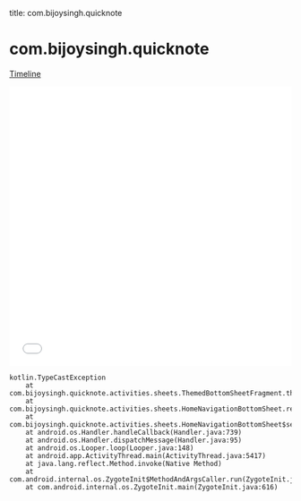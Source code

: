 title: com.bijoysingh.quicknote

# com.bijoysingh.quicknote

[Timeline](./vis-timeline.html)

<iframe src="./vis-timeline.html" width="100%" height="500px" style="border:none;"></iframe>

```
kotlin.TypeCastException
	at com.bijoysingh.quicknote.activities.sheets.ThemedBottomSheetFragment.themedActivity(ThemedBottomSheetFragment.kt:31)
	at com.bijoysingh.quicknote.activities.sheets.HomeNavigationBottomSheet.resetOptions(HomeNavigationBottomSheet.kt:98)
	at com.bijoysingh.quicknote.activities.sheets.HomeNavigationBottomSheet$setupViewWithDialog$1.run(HomeNavigationBottomSheet.kt:25)
	at android.os.Handler.handleCallback(Handler.java:739)
	at android.os.Handler.dispatchMessage(Handler.java:95)
	at android.os.Looper.loop(Looper.java:148)
	at android.app.ActivityThread.main(ActivityThread.java:5417)
	at java.lang.reflect.Method.invoke(Native Method)
	at com.android.internal.os.ZygoteInit$MethodAndArgsCaller.run(ZygoteInit.java:726)
	at com.android.internal.os.ZygoteInit.main(ZygoteInit.java:616)

```



